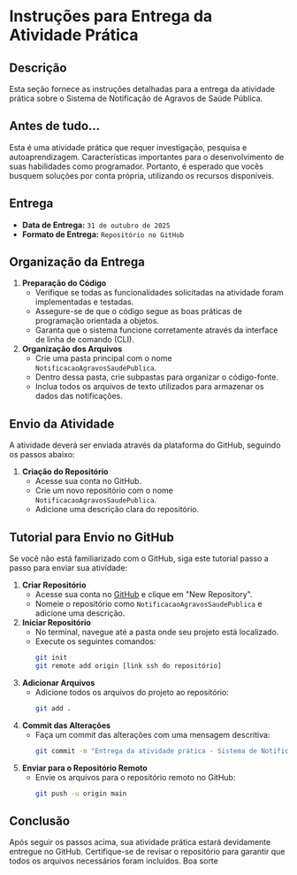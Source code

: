 # Instruções para Entrega da Atividade Prática
## Descrição
Esta seção fornece as instruções detalhadas para a entrega da atividade prática sobre o Sistema de Notificação de Agravos de Saúde Pública.

## Antes de tudo...
Esta é uma atividade prática que requer investigação, pesquisa e autoaprendizagem.
Características importantes para o desenvolvimento de suas habilidades como programador.
Portanto, é esperado que vocês busquem soluções por conta própria, utilizando os recursos disponíveis.

## Entrega
- **Data de Entrega:** `31 de outubro de 2025`
- **Formato de Entrega:** `Repositório no GitHub`

## Organização da Entrega
1. **Preparação do Código**
   - Verifique se todas as funcionalidades solicitadas na atividade foram implementadas e testadas.
   - Assegure-se de que o código segue as boas práticas de programação orientada a objetos.
   - Garanta que o sistema funcione corretamente através da interface de linha de comando (CLI).
2. **Organização dos Arquivos**
   - Crie uma pasta principal com o nome `NotificacaoAgravosSaudePublica`.
   - Dentro dessa pasta, crie subpastas para organizar o código-fonte.
   - Inclua todos os arquivos de texto utilizados para armazenar os dados das notificações.
## Envio da Atividade
A atividade deverá ser enviada através da plataforma do GitHub, seguindo os passos abaixo:
1. **Criação do Repositório**
   - Acesse sua conta no GitHub.
   - Crie um novo repositório com o nome `NotificacaoAgravosSaudePublica`.
   - Adicione uma descrição clara do repositório.
## Tutorial para Envio no GitHub
Se você não está familiarizado com o GitHub, siga este tutorial passo a passo para enviar sua atividade:
1. **Criar Repositório**
   - Acesse sua conta no [GitHub](https://github.com/) e clique em "New Repository".
   - Nomeie o repositório como `NotificacaoAgravosSaudePublica` e adicione uma descrição.
2. **Iniciar Repositório**
   - No terminal, navegue até a pasta onde seu projeto está localizado.
   - Execute os seguintes comandos:
     ```bash
     git init
     git remote add origin [link ssh do repositório]
     ```
3. **Adicionar Arquivos**
   - Adicione todos os arquivos do projeto ao repositório:
     ```bash
     git add .
     ```
4. **Commit das Alterações**
   - Faça um commit das alterações com uma mensagem descritiva:
     ```bash
     git commit -m "Entrega da atividade prática - Sistema de Notificação de Agravos de Saúde Pública"
     ```
5. **Enviar para o Repositório Remoto**
   - Envie os arquivos para o repositório remoto no GitHub:
     ```bash
     git push -u origin main
     ```
## Conclusão
Após seguir os passos acima, sua atividade prática estará devidamente entregue no GitHub. Certifique-se de revisar o repositório para garantir que todos os arquivos necessários foram incluídos. Boa sorte